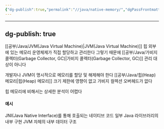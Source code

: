 ```yaml
---
{"dg-publish":true,"permalink":"//java/native-memory/","dgPassFrontmatter":true}
---
```



---
dg-publish: true
---
[[공부/Java/JVM(Java Virtual Machine)\|JVM(Java Virtual Machine)]] 힙 외부에 있는 메모리
운영체제가 직접 할당하고 관리한다
그렇기 때문에 [[공부/Java/가비지 콜렉터(Garbage Collector, GC)\|가비지 콜렉터(Garbage Collector, GC)]] 관리 대상이 아니다

개발자나 JVM이 명시적으로 메모리를 할당 및  해제해야 한다
[[공부/Java/힙(Heap) 메모리\|힙(Heap) 메모리]] 크기 제한에 영향이 없고 가비지 컬렉션 오버헤드가 없다

힙 메모리에 비해서는 상세한 분석이 어렵다
#### 예시
JNI(Java Native Interface)를 통해 호출되는 네이티브 코드
일부  Java 라이브러리의 내부 구현
JVM 자체의 내부 데이터 구조